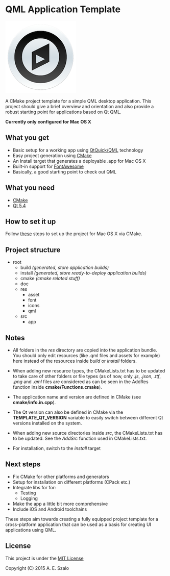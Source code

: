 QML Application Template
===

![](doc/img/logo.png)

A CMake project template for a simple QML desktop application. This project should give a brief overview and orientation and also provide a robust starting point for applications based on Qt QML.

**Currently only configured for Mac OS X**

What you get
---
- Basic setup for a working app using [QtQuick/QML](http://doc.qt.io/qt-5/qmlapplications.html) technology
- Easy project generation using [CMake](http://www.cmake.org/)
- An Install target that generates a deployable .app for Mac OS X
- Built-in support for [FontAwesome](http://fortawesome.github.io/Font-Awesome/)
- Basically, a good starting point to check out QML

What you need
---
- [CMake](http://www.cmake.org/)
- [Qt 5.4](https://www.qt.io/download-open-source/)

How to set it up
---
Follow [these](doc/setup.md) steps to set up the project for Mac OS X via CMake.

Project structure
---
- root
	- build *(generated, store application builds)*
	- install *(generated, store ready-to-deploy application builds)*
	- cmake *(cmake related stuff)*
	- doc
	- res
		- asset
		- font
		- icons
		- qml
	- src
		- app

Notes
---
- All folders in the *res* directory are copied into the application bundle. You should only edit resources (like .qml files and assets for example) here instead of the resources inside *build* or *install* folders. 

- When adding new resource types, the CMakeLists.txt has to be updated to take care of other folders or file types (as of now, only *.js*, *.json*, *.ttf*, *.png* and *.qml* files are considered as can be seen in the AddRes function inside **cmake/Functions.cmake**).

- The application name and version are defined in CMake (see **cmake/info.in.cpp**).

- The Qt version can also be defined in CMake via the **TEMPLATE_QT_VERSION** variable to easily switch between different Qt versions installed on the system.

- When adding new source directories inside *src*, the CMakeLists.txt has to be updated. See the *AddSrc* function used in CMakeLists.txt.

- For installation, switch to the *install* target


Next steps
---
- Fix CMake for other platforms and generators
- Setup for installation on different platforms (CPack etc.)
- Integrate libs for for:
	- Testing
	- Logging
- Make the app a little bit more comprehensive
- Include iOS and Android toolchains

These steps aim towards creating a fully equipped project template for a cross-platform application that can be used as a basis for creating UI applications using QML.

License
-------------
This project is under the [MIT License](http://opensource.org/licenses/MIT)

Copyright (C) 2015 A. E. Szalo


